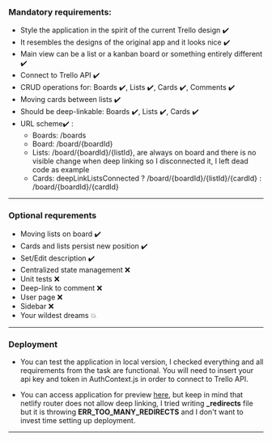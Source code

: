 ### Mandatory requirements: 
* Style the application​ in the spirit​ of the current Trello design :heavy_check_mark:
* It resembles the designs of the original app and it looks nice :heavy_check_mark:
* Main view can be a list or a kanban board or something entirely different :heavy_check_mark:
* Connect to Trello API :heavy_check_mark:
* CRUD operations for: Boards :heavy_check_mark:, Lists :heavy_check_mark:, Cards :heavy_check_mark:, Comments :heavy_check_mark:
* Moving cards between lists :heavy_check_mark:
* Should be deep-linkable: Boards :heavy_check_mark:, Lists :heavy_check_mark:, Cards :heavy_check_mark:
* URL scheme:heavy_check_mark: :
    * Boards: /boards
    * Board: /board/{boardId}
    * Lists: /board/{boardId}/{listId}, are always on board and there is no visible change when deep linking so I disconnected it, I left dead code as example
    * Cards: deepLinkListsConnected ? /board/{boardId}/{listId}/{cardId} : /board/{boardId}/{cardId}
- - - -

### Optional requrements
* Moving lists on board :heavy_check_mark:
* Cards and lists persist new position :heavy_check_mark:
* Set/Edit description :heavy_check_mark:
* Centralized state management :x:
* Unit tests :x:
* Deep-link to comment :x:
* User page :x:
* Sidebar :x:
* Your wildest dreams :boom:
- - - -

### Deployment
* You can test the application in local version, I checked everything and all requirements from the task are functional. You will need to insert your api key and token in AuthContext.js in order to connect to Trello API.

* You can access application for preview [here](https://trl.netlify.app), but keep in mind that netlify router does not allow deep linking, I tried writing **_redirects** file but it is throwing **ERR_TOO_MANY_REDIRECTS** and I don't want to invest time setting up deployment.
- - - -
